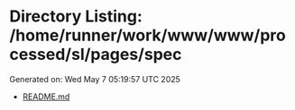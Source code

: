 # Directory Listing: /home/runner/work/www/www/processed/sl/pages/spec
Generated on: Wed May  7 05:19:57 UTC 2025

- [README.md](README.md)
